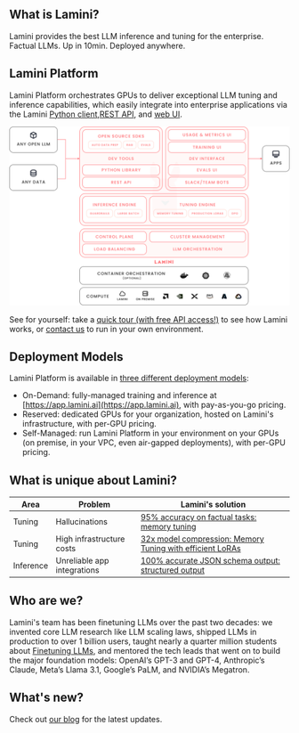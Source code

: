 ## What is Lamini?

Lamini provides the best LLM inference and tuning for the enterprise. Factual LLMs. Up in 10min. Deployed anywhere.

## Lamini Platform

Lamini Platform orchestrates GPUs to deliver exceptional LLM tuning and inference capabilities, which easily integrate into enterprise applications via the Lamini [Python client](lamini_python_class/lamini.md),[REST API](api.md), and [web UI](inference/playground.md).

![Lamini overview](assets/lamini-overview.png)

See for yourself: take a [quick tour (with free API access!)](quick_start.md) to see how Lamini works, or [contact us](https://www.lamini.ai/contact) to run in your own environment.

## Deployment Models

Lamini Platform is available in [three different deployment models](https://www.lamini.ai/pricing):

- On-Demand: fully-managed training and inference at [https://app.lamini.ai](https://app.lamini.ai), with pay-as-you-go pricing.
- Reserved: dedicated GPUs for your organization, hosted on Lamini's infrastructure, with per-GPU pricing.
- Self-Managed: run Lamini Platform in your environment on your GPUs (on premise, in your VPC, even air-gapped deployments), with per-GPU pricing.

## What is unique about Lamini?

| Area | Problem | Lamini's solution |
|-|-|-|
| Tuning | Hallucinations | [95% accuracy on factual tasks: memory tuning](tuning/memory_tuning.md) |
| Tuning | High infrastructure costs | [32x model compression: Memory Tuning with efficient LoRAs](tuning/memory_tuning.md) |
| Inference | Unreliable app integrations | [100% accurate JSON schema output: structured output](inference/json_output.md)|

## Who are we?

Lamini's team has been finetuning LLMs over the past two decades: we invented core LLM research like LLM scaling laws, shipped LLMs in production to over 1 billion users, taught nearly a quarter million students about [Finetuning LLMs](https://www.deeplearning.ai/short-courses/finetuning-large-language-models/), and mentored the tech leads that went on to build the major foundation models: OpenAI’s GPT-3 and GPT-4, Anthropic’s Claude, Meta’s Llama 3.1, Google’s PaLM, and NVIDIA’s Megatron.

## What's new?

Check out [our blog](https://www.lamini.ai/blog) for the latest updates.

<br><br>
